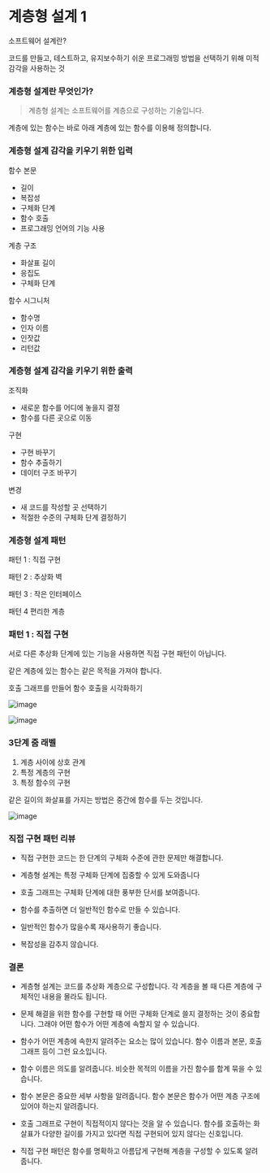 # 계층형 설계 1

소프트웨어 설계란?

코드를 만들고, 테스트하고, 유지보수하기 쉬운 프로그래밍 방법을 선택하기 위해 미적 감각을 사용하는 것

### 계층형 설계란 무엇인가?

> 계층형 설계는 소프트웨어를 계층으로 구성하는 기술입니다. 

계층에 있는 함수는 바로 아래 계층에 있는 함수를 이용해 정의합니다.

### 계층형 설계 감각을 키우기 위한 입력

함수 본문
- 길이
- 복잡성
- 구체화 단계
- 함수 호출
- 프로그래밍 언어의 기능 사용

계층 구조
- 화살표 길이
- 응집도
- 구체화 단계

함수 시그니처
- 함수명
- 인자 이름
- 인잣값
- 리턴값

### 계층형 설계 감각을 키우기 위한 출력

조직화
- 새로운 함수를 어디에 놓을지 결정
- 함수를 다른 곳으로 이동

구현
- 구현 바꾸기
- 함수 추출하기
- 데이터 구조 바꾸기

변경
- 새 코드를 작성할 곳 선택하기
- 적절한 수준의 구체화 단계 결정하기

### 계층형 설계 패턴

패턴 1 : 직접 구현

패턴 2 : 추상화 벽

패턴 3 : 작은 인터페이스

패턴 4 편리한 계층


### 패턴 1 : 직접 구현

서로 다른 추상화 단계에 있는 기능을 사용하면 직접 구현 패턴이 아닙니다.

같은 계층에 있는 함수는 같은 목적을 가져야 합니다.

호출 그래프를 만들어 함수 호출을 시각화하기

![image](https://github.com/Hellol77/Study/assets/76903801/b43c2f7c-a292-4a0c-9456-9709fa6875d5)

![image](https://github.com/Hellol77/Study/assets/76903801/b0c48f2e-98bb-4efb-b475-4f4db3210444)

### 3단계 줌 래벨

1. 계층 사이에 상호 관계
2. 특정 계층의 구현
3. 특정 함수의 구현

같은 길이의 화살표를 가지는 방법은 중간에 함수를 두는 것입니다.

![image](https://github.com/Hellol77/Study/assets/76903801/bff59bcb-72da-4ee1-9557-8a7da50a277b)


### 직접 구현 패턴 리뷰

- 직접 구현한 코드는 한 단계의 구체화 수준에 관한 문제만 해결합니다.

- 계층형 설계는 특정 구체화 단계에 집중할 수 있게 도와줍니다

- 호출 그래프는 구체화 단계에 대한 풍부한 단서를 보여줍니다.

- 함수를 추출하면 더 일반적인 함수로 만들 수 있습니다.

- 일반적인 함수가 많을수록 재사용하기 좋습니다.

- 복잡성을 감추지 않습니다.

### 결론

- 계층형 설계는 코드를 추상화 계층으로 구성합니다. 각 계층을 볼 때 다른 계층에 구체적인 내용을 몰라도 됩니다.

- 문제 해결을 위한 함수를 구현할 때 어떤 구체화 단계로 쓸지 결정하는 것이 중요합니다. 그래야 어떤 함수가 어떤 계층에 속할지 알 수 있습니다.

- 함수가 어떤 계층에 속한지 알려주는 요소는 많이 있습니다. 함수 이름과 본문, 호출 그래프 등이 그런 요소입니다.

- 함수 이름은 의도를 알려줍니다. 비슷한 목적의 이름을 가진 함수를 함계 묶을 수 있습니다.

- 함수 본문은 중요한 세부 사항을 알려줍니다. 함수 본문은 함수가 어떤 계층 구조에 있어야 하는지 알려줍니다.

- 호출 그래프로 구현이 직접적이지 않다는 것을 알 수 있습니다. 함수를 호출하는 화살표가 다양한 길이를 가지고 있다면 직접 구현되어 있지 않다는 신호입니다.

- 직접 구현 패턴은 함수를 명확하고 아름답게 구현해 계층을 구성할 수 있도록 알려줍니다.
